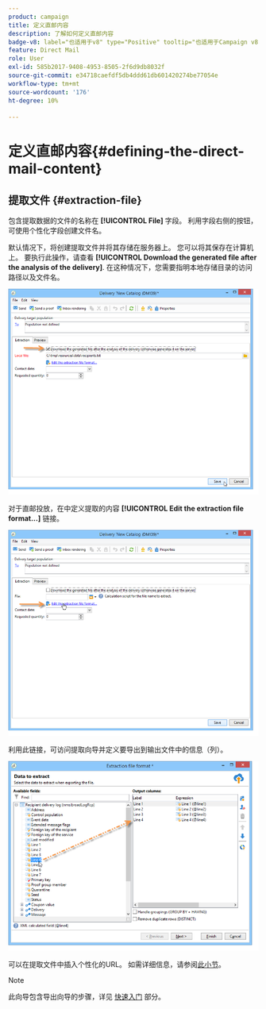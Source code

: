 ```yaml
---
product: campaign
title: 定义直邮内容
description: 了解如何定义直邮内容
badge-v8: label="也适用于v8" type="Positive" tooltip="也适用于Campaign v8"
feature: Direct Mail
role: User
exl-id: 585b2017-9408-4953-8505-2f6d9db8032f
source-git-commit: e34718caefdf5db4ddd61db601420274be77054e
workflow-type: tm+mt
source-wordcount: '176'
ht-degree: 10%

---
```


# 定义直邮内容{#defining-the-direct-mail-content}

## 提取文件 {#extraction-file}

包含提取数据的文件的名称在 **[!UICONTROL File]** 字段。 利用字段右侧的按钮，可使用个性化字段创建文件名。

默认情况下，将创建提取文件并将其存储在服务器上。 您可以将其保存在计算机上。 要执行此操作，请查看 **[!UICONTROL Download the generated file after the analysis of the delivery]**. 在这种情况下，您需要指明本地存储目录的访问路径以及文件名。

![](assets/s_ncs_user_mail_delivery_local_file.png)

对于直邮投放，在中定义提取的内容 **[!UICONTROL Edit the extraction file format...]** 链接。

![](assets/s_ncs_user_mail_delivery_format_link.png)

利用此链接，可访问提取向导并定义要导出到输出文件中的信息（列）。

![](assets/s_ncs_user_mail_delivery_format_wz.png)

可以在提取文件中插入个性化的URL。 如需详细信息，请参阅[此小节](../../web/using/publishing-a-web-form.md)。

>[!NOTE]
>
>此向导包含导出向导的步骤，详见 [快速入门](../../platform/using/executing-export-jobs.md) 部分。
